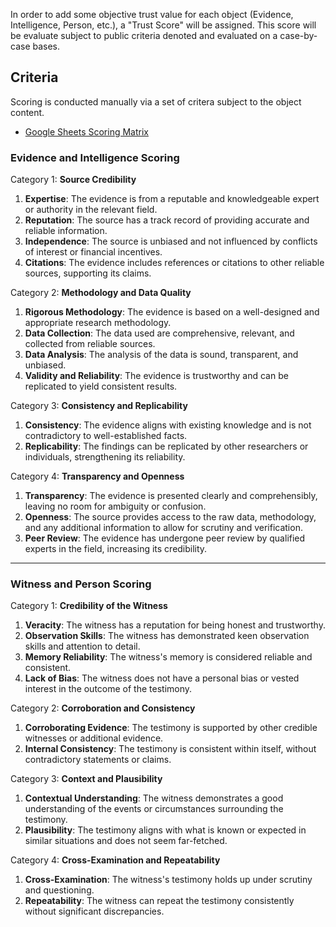 In order to add some objective trust value for each object (Evidence, Intelligence, Person, etc.), a "Trust Score" will be assigned. This score will be evaluate subject to public criteria denoted and evaluated on a case-by-case bases.

## Criteria

Scoring is conducted manually via a set of critera subject to the object content.

- [Google Sheets Scoring Matrix](https://docs.google.com/spreadsheets/d/1CUarxE7P1cPwgWXwJzzeWnZGm1c6Wp2Ttazdt3VPM_s/edit?usp=sharing)

### Evidence and Intelligence Scoring

Category 1: **Source Credibility**

1. **Expertise**: The evidence is from a reputable and knowledgeable expert or authority in the relevant field.
2. **Reputation**: The source has a track record of providing accurate and reliable information.
3. **Independence**: The source is unbiased and not influenced by conflicts of interest or financial incentives.
4. **Citations**: The evidence includes references or citations to other reliable sources, supporting its claims.

Category 2: **Methodology and Data Quality**

1. **Rigorous Methodology**: The evidence is based on a well-designed and appropriate research methodology.
2. **Data Collection**: The data used are comprehensive, relevant, and collected from reliable sources.
3. **Data Analysis**: The analysis of the data is sound, transparent, and unbiased.
4. **Validity and Reliability**: The evidence is trustworthy and can be replicated to yield consistent results.

Category 3: **Consistency and Replicability**

1. **Consistency**: The evidence aligns with existing knowledge and is not contradictory to well-established facts.
2. **Replicability**: The findings can be replicated by other researchers or individuals, strengthening its reliability.

Category 4: **Transparency and Openness**

1. **Transparency**: The evidence is presented clearly and comprehensibly, leaving no room for ambiguity or confusion.
2. **Openness**: The source provides access to the raw data, methodology, and any additional information to allow for scrutiny and verification.
3. **Peer Review**: The evidence has undergone peer review by qualified experts in the field, increasing its credibility.
----

### Witness and Person Scoring

Category 1: **Credibility of the Witness**

1. **Veracity**: The witness has a reputation for being honest and trustworthy.
2. **Observation Skills**: The witness has demonstrated keen observation skills and attention to detail.
3. **Memory Reliability**: The witness's memory is considered reliable and consistent.
4. **Lack of Bias**: The witness does not have a personal bias or vested interest in the outcome of the testimony.

Category 2: **Corroboration and Consistency**

1. **Corroborating Evidence**: The testimony is supported by other credible witnesses or additional evidence.
2. **Internal Consistency**: The testimony is consistent within itself, without contradictory statements or claims.

Category 3: **Context and Plausibility**

1. **Contextual Understanding**: The witness demonstrates a good understanding of the events or circumstances surrounding the testimony.
2. **Plausibility**: The testimony aligns with what is known or expected in similar situations and does not seem far-fetched.

Category 4: **Cross-Examination and Repeatability**

1. **Cross-Examination**: The witness's testimony holds up under scrutiny and questioning.
2. **Repeatability**: The witness can repeat the testimony consistently without significant discrepancies.
